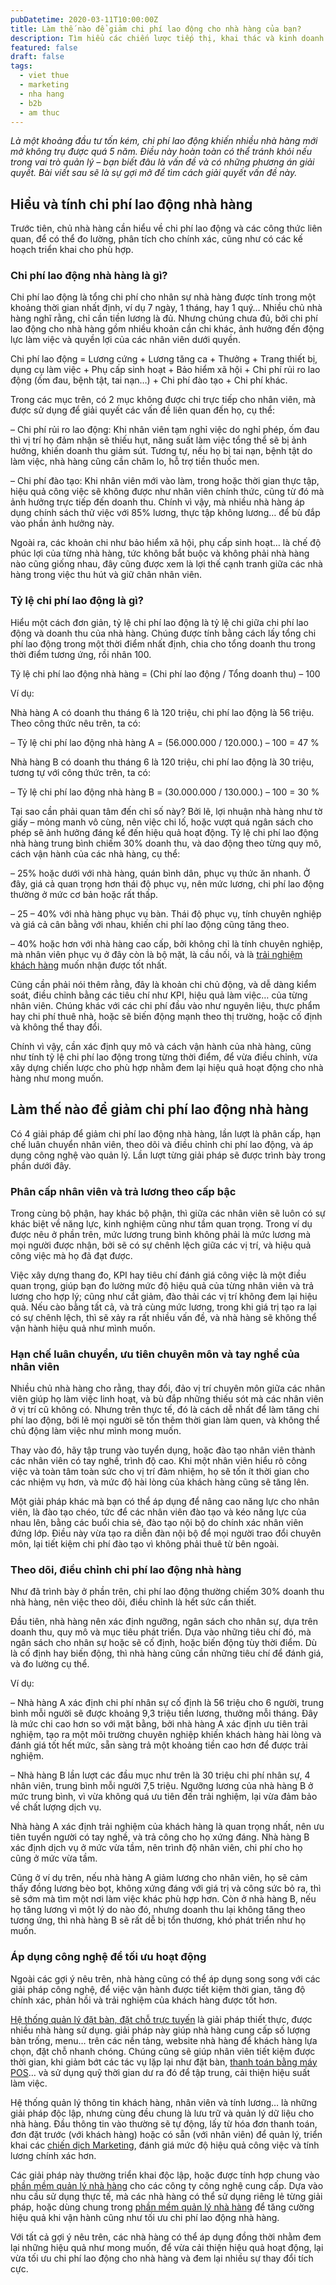 ```yaml
---
pubDatetime: 2020-03-11T10:00:00Z
title: Làm thế nào để giảm chi phí lao động cho nhà hàng của bạn?
description: Tìm hiểu các chiến lược tiếp thị, khai thác và kinh doanh nhà hàng hiệu quả trong chuỗi bài viết sau của nhavantuonglai để áp dụng và đem lại hiệu quả thiết thực cho giải pháp của bạn.
featured: false
draft: false
tags:
  - viet thue
  - marketing
  - nha hang
  - b2b
  - am thuc
---
```


_Là một khoảng đầu tư tốn kém, chi phí lao động khiến nhiều nhà hàng mới mở không trụ được quá 5 năm. Điều này hoàn toàn có thể tránh khỏi nếu trong vai trò quản lý – bạn biết đâu là vấn đề và có những phương án giải quyết. Bài viết sau sẽ là sự gợi mở để tìm cách giải quyết vấn đề này._

## Hiểu và tính chi phí lao động nhà hàng

Trước tiên, chủ nhà hàng cần hiểu về chi phí lao động và các công thức liên quan, để có thể đo lường, phân tích cho chính xác, cũng như có các kế hoạch triển khai cho phù hợp.

### Chi phí lao động nhà hàng là gì?

Chi phí lao động là tổng chi phí cho nhân sự nhà hàng được tính trong một khoảng thời gian nhất định, ví dụ 7 ngày, 1 tháng, hay 1 quý… Nhiều chủ nhà hàng nghĩ rằng, chỉ cần tiền lương là đủ. Nhưng chúng chưa đủ, bởi chi phí lao động cho nhà hàng gồm nhiều khoản cần chi khác, ảnh hưởng đến động lực làm việc và quyền lợi của các nhân viên dưới quyền.

Chi phí lao động = Lương cứng + Lương tăng ca + Thưởng + Trang thiết bị, dụng cụ làm việc + Phụ cấp sinh hoạt + Bảo hiểm xã hội + Chi phí rủi ro lao động (ốm đau, bệnh tật, tai nạn…) + Chi phí đào tạo + Chi phí khác.

Trong các mục trên, có 2 mục không được chi trực tiếp cho nhân viên, mà được sử dụng để giải quyết các vấn đề liên quan đến họ, cụ thể:

– Chi phí rủi ro lao động: Khi nhân viên tạm nghỉ việc do nghỉ phép, ốm đau thì vị trí họ đảm nhận sẽ thiếu hụt, năng suất làm việc tổng thể sẽ bị ảnh hưởng, khiến doanh thu giảm sút. Tương tự, nếu họ bị tai nạn, bệnh tật do làm việc, nhà hàng cũng cần chăm lo, hỗ trợ tiền thuốc men.

– Chi phí đào tạo: Khi nhân viên mới vào làm, trong hoặc thời gian thực tập, hiệu quả công việc sẽ không được như nhân viên chính thức, cũng từ đó mà ảnh hưởng trực tiếp đến doanh thu. Chính vì vậy, mà nhiều nhà hàng áp dụng chính sách thử việc với 85% lương, thực tập không lương… để bù đắp vào phần ảnh hưởng này.

Ngoài ra, các khoản chi như bảo hiểm xã hội, phụ cấp sinh hoạt… là chế độ phúc lợi của từng nhà hàng, tức không bắt buộc và không phải nhà hàng nào cũng giống nhau, đây cũng được xem là lợi thế cạnh tranh giữa các nhà hàng trong việc thu hút và giữ chân nhân viên.

### Tỷ lệ chi phí lao động là gì?

Hiểu một cách đơn giản, tỷ lệ chi phí lao động là tỷ lệ chi giữa chi phí lao động và doanh thu của nhà hàng. Chúng được tính bằng cách lấy tổng chi phí lao động trong một thời điểm nhất định, chia cho tổng doanh thu trong thời điểm tương ứng, rồi nhân 100.

Tỷ lệ chi phí lao động nhà hàng = (Chi phí lao động / Tổng doanh thu) – 100

Ví dụ:

Nhà hàng A có doanh thu tháng 6 là 120 triệu, chi phí lao động là 56 triệu. Theo công thức nêu trên, ta có:

– Tỷ lệ chi phí lao động nhà hàng A = (56.000.000 / 120.000.) – 100 = 47 %

Nhà hàng B có doanh thu tháng 6 là 120 triệu, chi phí lao động là 30 triệu, tương tự với công thức trên, ta có:

– Tỷ lệ chi phí lao động nhà hàng B = (30.000.000 / 130.000.) – 100 = 30 %

Tại sao cần phải quan tâm đến chỉ số này? Bởi lẽ, lợi nhuận nhà hàng như tờ giấy – mỏng manh vô cùng, nên việc chi lố, hoặc vượt quá ngân sách cho phép sẽ ảnh hưởng đáng kể đến hiệu quả hoạt động. Tỷ lệ chi phí lao động nhà hàng trung bình chiếm 30% doanh thu, và dao động theo từng quy mô, cách vận hành của các nhà hàng, cụ thể:

– 25% hoặc dưới với nhà hàng, quán bình dân, phục vụ thức ăn nhanh. Ở đây, giá cả quan trọng hơn thái độ phục vụ, nên mức lương, chi phí lao động thường ở mức cơ bản hoặc rất thấp.

– 25 – 40% với nhà hàng phục vụ bàn. Thái độ phục vụ, tính chuyên nghiệp và giá cả cân bằng với nhau, khiến chi phí lao động cũng tăng theo.

– 40% hoặc hơn với nhà hàng cao cấp, bởi không chỉ là tính chuyên nghiệp, mà nhân viên phục vụ ở đây còn là bộ mặt, là cầu nối, và là [trải nghiệm khách hàng](https://nhavantuonglai.com/posts/) muốn nhận được tốt nhất.

Cũng cần phải nói thêm rằng, đây là khoản chi chủ động, và dễ dàng kiểm soát, điều chỉnh bằng các tiêu chí như KPI, hiệu quả làm việc… của từng nhân viên. Chúng khác với các chi phí đầu vào như nguyên liệu, thực phẩm hay chi phí thuê nhà, hoặc sẽ biến động mạnh theo thị trường, hoặc cố định và không thể thay đổi.

Chính vì vậy, cần xác định quy mô và cách vận hành của nhà hàng, cũng như tính tỷ lệ chi phí lao động trong từng thời điểm, để vừa điều chỉnh, vừa xây dựng chiến lược cho phù hợp nhằm đem lại hiệu quả hoạt động cho nhà hàng như mong muốn.

## Làm thế nào để giảm chi phí lao động nhà hàng

Có 4 giải pháp để giảm chi phí lao động nhà hàng, lần lượt là phân cấp, hạn chế luân chuyển nhân viên, theo dõi và điều chỉnh chi phí lao động, và áp dụng công nghệ vào quản lý. Lần lượt từng giải pháp sẽ được trình bày trong phần dưới đây.

### Phân cấp nhân viên và trả lương theo cấp bậc

Trong cùng bộ phận, hay khác bộ phận, thì giữa các nhân viên sẽ luôn có sự khác biệt về năng lực, kinh nghiệm cũng như tầm quan trọng. Trong ví dụ được nêu ở phần trên, mức lương trung bình không phải là mức lương mà mọi người được nhận, bởi sẽ có sự chênh lệch giữa các vị trí, và hiệu quả công việc mà họ đã đạt được.

Việc xây dựng thang đo, KPI hay tiêu chí đánh giá công việc là một điều quan trọng, giúp bạn đo lường mức độ hiệu quả của từng nhân viên và trả lương cho hợp lý; cũng như cắt giảm, đào thải các vị trí không đem lại hiệu quả. Nếu cào bằng tất cả, và trả cùng mức lương, trong khi giá trị tạo ra lại có sự chênh lệch, thì sẽ xảy ra rất nhiều vấn đề, và nhà hàng sẽ không thể vận hành hiệu quả như mình muốn.

### Hạn chế luân chuyển, ưu tiên chuyên môn và tay nghề của nhân viên

Nhiều chủ nhà hàng cho rằng, thay đổi, đảo vị trí chuyên môn giữa các nhân viên giúp họ làm việc linh hoạt, và bù đắp những thiếu sót mà các nhân viên ở vị trí cũ không có. Nhưng trên thực tế, đó là cách dễ nhất để làm tăng chi phí lao động, bởi lẽ mọi người sẽ tốn thêm thời gian làm quen, và không thể chủ động làm việc như mình mong muốn.

Thay vào đó, hãy tập trung vào tuyển dụng, hoặc đào tạo nhân viên thành các nhân viên có tay nghề, trình độ cao. Khi một nhân viên hiểu rõ công việc và toàn tâm toàn sức cho vị trí đảm nhiệm, họ sẽ tốn ít thời gian cho các nhiệm vụ hơn, và mức độ hài lòng của khách hàng cũng sẽ tăng lên.

Một giải pháp khác mà bạn có thể áp dụng để nâng cao năng lực cho nhân viên, là đào tạo chéo, tức để các nhân viên đào tạo và kéo năng lực của nhau lên, bằng các buổi chia sẻ, đào tạo nội bộ do chính xác nhân viên đứng lớp. Điều này vừa tạo ra diễn đàn nội bộ để mọi người trao đổi chuyên môn, lại tiết kiệm chi phí đào tạo vì không phải thuê từ bên ngoài.

### Theo dõi, điều chỉnh chi phí lao động nhà hàng

Như đã trình bày ở phần trên, chi phí lao động thường chiếm 30% doanh thu nhà hàng, nên việc theo dõi, điều chỉnh là hết sức cần thiết.

Đầu tiên, nhà hàng nên xác định ngưỡng, ngân sách cho nhân sự, dựa trên doanh thu, quy mô và mục tiêu phát triển. Dựa vào những tiêu chí đó, mà ngân sách cho nhân sự hoặc sẽ cố định, hoặc biến động tùy thời điểm. Dù là cố định hay biến động, thì nhà hàng cũng cần những tiêu chí để đánh giá, và đo lường cụ thể.

Ví dụ:

– Nhà hàng A xác định chi phí nhân sự cố định là 56 triệu cho 6 người, trung bình mỗi người sẽ được khoảng 9,3 triệu tiền lương, thưởng mỗi tháng. Đây là mức chi cao hơn so với mặt bằng, bởi nhà hàng A xác định ưu tiên trải nghiệm, tạo ra một môi trường chuyên nghiệp khiến khách hàng hài lòng và đánh giá tốt hết mức, sẵn sàng trả một khoảng tiền cao hơn để được trải nghiệm.

– Nhà hàng B lần lượt các đầu mục như trên là 30 triệu chi phí nhân sự, 4 nhân viên, trung bình mỗi người 7,5 triệu. Ngưỡng lương của nhà hàng B ở mức trung bình, vì vừa không quá ưu tiên đến trải nghiệm, lại vừa đảm bảo về chất lượng dịch vụ.

Nhà hàng A xác định trải nghiệm của khách hàng là quan trọng nhất, nên ưu tiên tuyển người có tay nghề, và trả công cho họ xứng đáng. Nhà hàng B xác định dịch vụ ở mức vừa tầm, nên trình độ nhân viên, chi phí cho họ cũng ở mức vừa tầm.

Cũng ở ví dụ trên, nếu nhà hàng A giảm lương cho nhân viên, họ sẽ cảm thấy đồng lương bèo bọt, không xứng đáng với giá trị và công sức bỏ ra, thì sẽ sớm mà tìm một nơi làm việc khác phù hợp hơn. Còn ở nhà hàng B, nếu họ tăng lương vì một lý do nào đó, nhưng doanh thu lại không tăng theo tương ứng, thì nhà hàng B sẽ rất dễ bị tổn thương, khó phát triển như họ muốn.

### Áp dụng công nghệ để tối ưu hoạt động

Ngoài các gợi ý nêu trên, nhà hàng cũng có thể áp dụng song song với các giải pháp công nghệ, để việc vận hành được tiết kiệm thời gian, tăng độ chính xác, phản hồi và trải nghiệm của khách hàng được tốt hơn.

[Hệ thống quản lý đặt bàn, đặt chỗ trực tuyến](https://nhavantuonglai.com/posts/) là giải pháp thiết thực, được nhiều nhà hàng sử dụng. giải pháp này giúp nhà hàng cung cấp số lượng bàn trống, menu… trên các nền tảng, website nhà hàng để khách hàng lựa chọn, đặt chỗ nhanh chóng. Chúng cũng sẽ giúp nhân viên tiết kiệm được thời gian, khi giảm bớt các tác vụ lặp lại như đặt bàn, [thanh toán bằng máy POS](https://nhavantuonglai.com/posts/tim-hieu-nhung-xu-huong-hien-tai-va-tuong-lai-cua-he-thong-pos-cho-nha-hang)… và sử dụng quỹ thời gian dư ra đó để tập trung, cải thiện hiệu suất làm việc.

Hệ thống quản lý thông tin khách hàng, nhân viên và tính lương… là những giải pháp độc lập, nhưng cùng đều chung là lưu trữ và quản lý dữ liệu cho nhà hàng. Đầu thông tin vào thường sẽ tự động, lấy từ hóa đơn thanh toán, đơn đặt trước (với khách hàng) hoặc có sẵn (với nhân viên) để quản lý, triển khai các [chiến dịch Marketing](https://nhavantuonglai.com/posts/10-giai-phap-thu-hut-khach-hang-den-nha-hang-hieu-qua-da-duoc-chung-minh), đánh giá mức độ hiệu quả công việc và tính lương chính xác hơn.

Các giải pháp này thường triển khai độc lập, hoặc được tính hợp chung vào [phần mềm quản lý nhà hàng](https://nhavantuonglai.com/posts/tam-quan-trong-cua-phan-mem-quan-ly-nha-hang) cho các công ty công nghệ cung cấp. Dựa vào nhu cầu sử dụng thực tế, mà các nhà hàng có thể sử dụng riêng lẻ từng giải pháp, hoặc dùng chung trong [phần mềm quản lý nhà hàng](https://nhavantuonglai.com/posts/moi-dieu-can-biet-ve-phan-mem-quan-ly-nha-hang) để tăng cường hiệu quả khi vận hành cũng như tối ưu chi phí lao động nhà hàng.

Với tất cả gợi ý nêu trên, các nhà hàng có thể áp dụng đồng thời nhằm đem lại những hiệu quả như mong muốn, để vừa cải thiện hiệu quả hoạt động, lại vừa tối ưu chi phí lao động cho nhà hàng và đem lại nhiều sự thay đổi tích cực.
